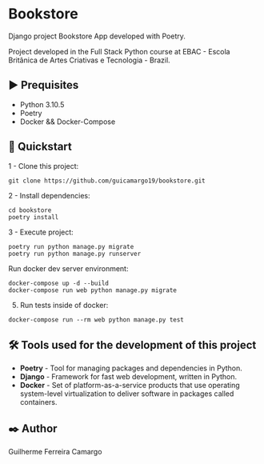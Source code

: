# Bookstore

Django project Bookstore App developed with Poetry.

Project developed in the Full Stack Python course at EBAC - Escola Britânica de Artes Criativas e Tecnologia - Brazil.

## ▶️ Prequisites

- Python 3.10.5
- Poetry
- Docker && Docker-Compose

## 🚀 Quickstart

1 - Clone this project:

  ```shell
  git clone https://github.com/guicamargo19/bookstore.git
  ```

2 - Install dependencies:

  ```shell
  cd bookstore
  poetry install
  ```

3 - Execute project:

  ```shell
  poetry run python manage.py migrate
  poetry run python manage.py runserver
  ```

Run docker dev server environment:

  ```shell
  docker-compose up -d --build 
  docker-compose run web python manage.py migrate
  ```

5. Run tests inside of docker:

  ```shell
  docker-compose run --rm web python manage.py test
  ```

## 🛠️ Tools used for the development of this project

* **Poetry** - Tool for managing packages and dependencies in Python.
* **Django** - Framework for fast web development, written in Python.
* **Docker** - Set of platform-as-a-service products that use operating system-level virtualization to deliver software in packages called containers.

## ✒️ Author

Guilherme Ferreira Camargo
